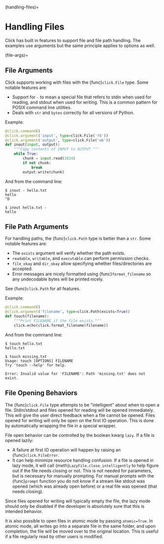 (handling-files)=

# Handling Files

Click has built in features to support file and file path handling. The examples use arguments but the same principle
applies to options as well.

(file-args)=

## File Arguments

Click supports working with files with the {func}`click.File` type. Some notable features are:

- Support for `-` to mean a special file that refers to stdin when used for reading, and stdout when used for writing.
  This is a common pattern for POSIX command line utilities.
- Deals with `str` and `bytes` correctly for all versions of Python.

Example:

```python
@click.command()
@click.argument('input', type=click.File('rb'))
@click.argument('output', type=click.File('wb'))
def inout(input, output):
    """Copy contents of INPUT to OUTPUT."""
    while True:
        chunk = input.read(1024)
        if not chunk:
            break
        output.write(chunk)
```

And from the command line:

```console
$ inout - hello.txt
hello
^D

$ inout hello.txt -
hello
```

## File Path Arguments

For handling paths, the {func}`click.Path` type is better than a `str`. Some notable features are:

- The `exists` argument will verify whether the path exists.
- `readable`, `writable`, and `executable` can perform permission checks.
- `file_okay` and `dir_okay` allow specifying whether files/directories are accepted.
- Error messages are nicely formatted using {func}`format_filename` so any undecodable bytes will be printed nicely.

See {func}`click.Path` for all features.

Example:

```python
@click.command()
@click.argument('filename', type=click.Path(exists=True))
def touch(filename):
    """Print FILENAME if the file exists."""
    click.echo(click.format_filename(filename))
```

And from the command line:

```console
$ touch hello.txt
hello.txt

$ touch missing.txt
Usage: touch [OPTIONS] FILENAME
Try 'touch --help' for help.

Error: Invalid value for 'FILENAME': Path 'missing.txt' does not exist.
```

## File Opening Behaviors

The {func}`click.File` type attempts to be "intelligent" about when to open a file. Stdin/stdout and files opened for reading
will be opened immediately. This will give the user direct feedback when a file cannot be opened. Files opened for
writing will only be open on the first IO operation. This is done by automatically wrapping the file in a special
wrapper.

File open behavior can be controlled by the boolean kwarg `lazy`. If a file is opened lazily:

- A failure at first IO operation will happen by raising an {func}`click.FileError`.
- It can help minimize resource handling confusion. If a file is opened in lazy mode, it will call
  {meth}`LazyFile.close_intelligently` to help figure out if the file needs closing or not. This is not needed for
  parameters, but is necessary for manually prompting. For manual prompts with the {func}`prompt` function you do not
  know if a stream like stdout was opened (which was already open before) or a real file was opened (that needs
  closing).

Since files opened for writing will typically empty the file, the lazy mode should only be disabled if the developer is
absolutely sure that this is intended behavior.

It is also possible to open files in atomic mode by passing `atomic=True`. In atomic mode, all writes go into a separate
file in the same folder, and upon completion, the file will be moved over to the original location. This is useful if a
file regularly read by other users is modified.
